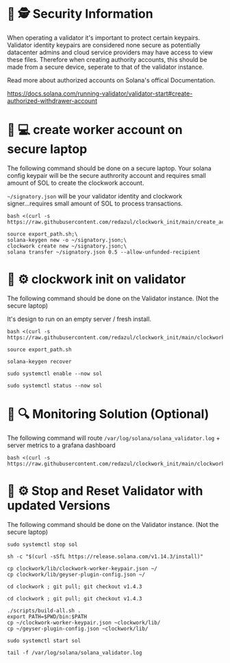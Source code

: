 # :rotating_light: :detective: Security Information 

When operating a validator it's important to protect certain keypairs.
Validator identity keypairs are considered none secure as potentially datacenter admins and cloud service providers may have access to view these files. Therefore when creating authority accounts, this should be made from a secure device, 
seperate to that of the validator instance.

Read more about authorized accounts on Solana's offical Documentation.

https://docs.solana.com/running-validator/validator-start#create-authorized-withdrawer-account

# :closed_lock_with_key: :computer:  create worker account on secure laptop

The following command should be done on a secure laptop. 
Your solana config keypair will be the secure authrority account and requires small amount of SOL to create the clockwork account.

`~/signatory.json` will be your validator identity and clockwork signer...requires small amount of SOL to process transactions.
```
bash <(curl -s https://raw.githubusercontent.com/redazul/clockwork_init/main/create_account.sh)
```
```
source export_path.sh;\
solana-keygen new -o ~/signatory.json;\
clockwork create new ~/signatory.json;\
solana transfer ~/signatory.json 0.5 --allow-unfunded-recipient
```



# :door: :gear: clockwork init on validator
 The following command should be done on the Validator instance. (Not the secure laptop)
 
 It's design to run on an empty server / fresh install.
```
bash <(curl -s https://raw.githubusercontent.com/redazul/clockwork_init/main/clockwork_init.sh);
```
```
source export_path.sh
```
```
solana-keygen recover
```
```
sudo systemctl enable --now sol
```
```
sudo systemctl status --now sol
```


# :bookmark_tabs: :mag: Monitoring Solution (Optional)
 The following command will route `/var/log/solana/solana_validator.log` + server metrics to a grafana dashboard
```
bash <(curl -s https://raw.githubusercontent.com/redazul/clockwork_init/main/clockwork_log.sh);
```

# :door: :gear: Stop and Reset Validator with updated Versions
 The following command should be done on the Validator instance. (Not the secure laptop)

```
sudo systemctl stop sol
```

```
sh -c "$(curl -sSfL https://release.solana.com/v1.14.3/install)"
```

```
cp clockwork/lib/clockwork-worker-keypair.json ~/
cp clockwork/lib/geyser-plugin-config.json ~/
```

```
cd clockwork ; git pull; git checkout v1.4.3 
```

```
cd clockwork ; git pull; git checkout v1.4.3 
```
```
./scripts/build-all.sh .
export PATH=$PWD/bin:$PATH
cp ~/clockwork-worker-keypair.json ~clockwork/lib/
cp ~/geyser-plugin-config.json ~clockwork/lib/ 
```
```
sudo systemctl start sol
```

```
tail -f /var/log/solana/solana_validator.log
```

